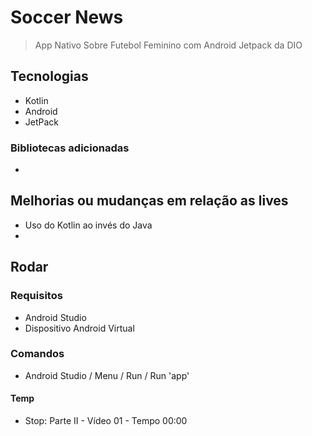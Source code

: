 # Soccer News

> App Nativo Sobre Futebol Feminino com Android Jetpack da DIO

## Tecnologias

- Kotlin
- Android
- JetPack

### Bibliotecas adicionadas

- 

## Melhorias ou mudanças em relação as lives

- Uso do Kotlin ao invés do Java
-

## Rodar

### Requisitos

- Android Studio
- Dispositivo Android Virtual

### Comandos

- Android Studio / Menu / Run / Run 'app'

#### Temp

- Stop: Parte II - Vídeo 01 - Tempo 00:00
